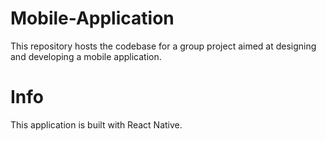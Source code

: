 # Mobile-Application
This repository hosts the codebase for a group project aimed at designing and developing a mobile application.



# Info
This application is built with React Native.
